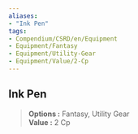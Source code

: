 ```yaml
---
aliases:
- "Ink Pen"
tags:
- Compendium/CSRD/en/Equipment
- Equipment/Fantasy
- Equipment/Utility-Gear
- Equipment/Value/2-Cp
---
```


  
## Ink Pen  
  
>  
> **Options :** Fantasy, Utility Gear  
> **Value :** 2 Cp